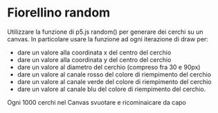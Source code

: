 # Fiorellino random

Utilizzare la funzione di p5.js random() per generare dei cerchi su un canvas. In particolare usare la funzione ad ogni iterazione di draw per:

- dare un valore alla coordinata x del centro del cerchio
- dare un valore alla coordinata y del centro del cerchio
- dare un valore al diametro del cerchio (compreso fra 30 e 90px)
- dare un valore al canale rosso del colore di riempimento del cerchio
- dare un valore al canale verde del colore di riempimento del cerchio
- dare un valore al canale blu del colore di riempimento del cerchio.

Ogni 1000 cerchi nel Canvas svuotare e ricominaicare da capo
